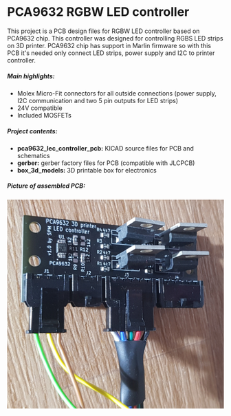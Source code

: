 # PCA9632 RGBW LED controller

This project is a PCB design files for RGBW LED controller based on PCA9632 chip. This controller was designed for controlling RGBS LED strips on 3D printer. PCA9632 chip has support in Marlin firmware so with this PCB it's needed only connect LED strips, power supply and I2C to printer controller.

##### Main highlights:
  * Molex Micro-Fit connectors for all outside connections (power supply, I2C communication and two 5 pin outputs for LED strips)
  * 24V compatible
  * Included MOSFETs

##### Project contents:
  * **pca9632_lec_controller_pcb:** KICAD source files for PCB and schematics
  * **gerber:** gerber factory files for PCB (compatible with JLCPCB)
  * **box_3d_models:** 3D printable box for electronics

##### Picture of assembled PCB:
![Assembled PCB](pcb_assembled.jpg)
